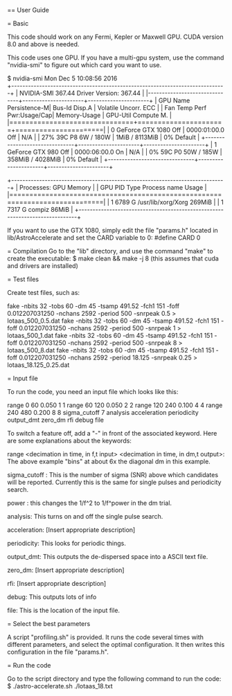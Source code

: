 == User Guide

= Basic

This code should work on any Fermi, Kepler or Maxwell GPU. 
CUDA version 8.0 and above is needed. 

This code uses one GPU. 
If you have a multi-gpu system, use the command "nvidia-smi" to figure out which card you want to use.

$ nvidia-smi
Mon Dec  5 10:08:56 2016       
+-----------------------------------------------------------------------------+
| NVIDIA-SMI 367.44                 Driver Version: 367.44                    |
|-------------------------------+----------------------+----------------------+
| GPU  Name        Persistence-M| Bus-Id        Disp.A | Volatile Uncorr. ECC |
| Fan  Temp  Perf  Pwr:Usage/Cap|         Memory-Usage | GPU-Util  Compute M. |
|===============================+======================+======================|
|   0  GeForce GTX 1080    Off  | 0000:01:00.0     Off |                  N/A |
| 27%   39C    P8     6W / 180W |      1MiB /  8113MiB |      0%      Default |
+-------------------------------+----------------------+----------------------+
|   1  GeForce GTX 980     Off  | 0000:06:00.0      On |                  N/A |
|  0%   59C    P0    50W / 185W |    358MiB /  4028MiB |      0%      Default |
+-------------------------------+----------------------+----------------------+
                                                                               
+-----------------------------------------------------------------------------+
| Processes:                                                       GPU Memory |
|  GPU       PID  Type  Process name                               Usage      |
|=============================================================================|
|    1      6789    G   /usr/lib/xorg/Xorg                             269MiB |
|    1      7317    G   compiz                                          86MiB |
+-----------------------------------------------------------------------------+

If you want to use the GTX 1080, simply edit the file "params.h" located in lib/AstroAccelerate and set the CARD variable to 0:
#define CARD 0

= Compilation
Go to the "lib" directory, and use the command "make" to create the executable:
$ make clean && make -j 8
(this assumes that cuda and drivers are installed)

= Test files

Create test files, such as:

fake -nbits 32 -tobs 60 -dm 45 -tsamp 491.52 -fch1 151 -foff 0.012207031250 -nchans 2592 -period 500 -snrpeak 0.5 > lotaas_500_0.5.dat
fake -nbits 32 -tobs 60 -dm 45 -tsamp 491.52 -fch1 151 -foff 0.012207031250 -nchans 2592 -period 500 -snrpeak 1 > lotaas_500_1.dat
fake -nbits 32 -tobs 60 -dm 45 -tsamp 491.52 -fch1 151 -foff 0.012207031250 -nchans 2592 -period 500 -snrpeak 8 > lotaas_500_8.dat
fake -nbits 32 -tobs 60 -dm 45 -tsamp 491.52 -fch1 151 -foff 0.012207031250 -nchans 2592 -period 18.125 -snrpeak 0.25 > lotaas_18.125_0.25.dat

= Input file

To run the code, you need an input file which looks like this: 

range   0    60    0.050 1  1
range   60   120   0.050 2  2
range   120  240   0.100 4  4
range   240  480   0.200 8  8
sigma_cutoff	7
analysis
acceleration
periodicity
output_dmt
zero_dm
rfi
debug
file <location of your filterbank file>

To switch a feature off, add a "-" in front of the associated keyword.
Here are some explanations about the keywords:

range <start dm> <end dm> <dm step size> <decimation in time, in f,t input> <decimation in time, in dm,t output>:
The above example "bins" at about 6x the diagonal dm in this example.

sigma_cutoff <value>:
This is the number of sigma (SNR) above which candidates will be reported. Currently this is the same for single pulses and periodicity search.

power <value>: 
this changes the 1/f^2 to 1/f^power in the dm trial.

analysis:
This turns on and off the single pulse search.

acceleration:
[Insert appropriate description]

periodicity:
This looks for periodic things.

output_dmt:
This outputs the de-dispersed space into a ASCII text file.

zero_dm:
[Insert appropriate description]

rfi:
[Insert appropriate description]

debug:
This outputs lots of info

file:
This is the location of the input file.

= Select the best parameters

A script "profiling.sh" is provided. It runs the code several times with different parameters, and select the optimal configuration. It then writes this configuration in the file "params.h".  

= Run the code

Go to the script directory and type the following command to run the code:
$ ./astro-accelerate.sh ./lotaas_18.txt

